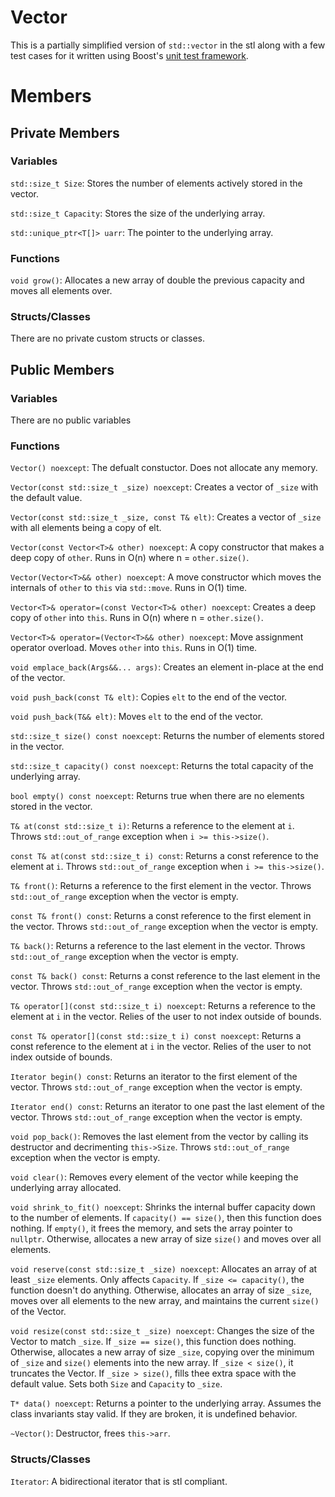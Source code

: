 # Vector

This is a partially simplified version of `std::vector` in the stl along with a few test cases for it written using Boost's [unit test framework](https://www.boost.org/doc/libs/latest/libs/test/doc/html/index.html).

# Members

## Private Members

### Variables

`std::size_t Size`: Stores the number of elements actively stored in the vector.

`std::size_t Capacity`: Stores the size of the underlying array.

`std::unique_ptr<T[]> uarr`: The pointer to the underlying array.

### Functions

`void grow()`: Allocates a new array of double the previous capacity and moves all elements over.

### Structs/Classes

There are no private custom structs or classes.

## Public Members

### Variables

There are no public variables

### Functions

`Vector() noexcept`: The defualt constuctor. Does not allocate any memory.

`Vector(const std::size_t _size) noexcept`: Creates a vector of `_size` with the default value.

`Vector(const std::size_t _size, const T& elt)`: Creates a vector of `_size` with all elements being a copy of elt.

`Vector(const Vector<T>& other) noexcept`: A copy constructor that makes a deep copy of `other`. Runs in O(n) where n = `other.size()`.

`Vector(Vector<T>&& other) noexcept`: A move constructor which moves the internals of `other` to `this` via `std::move`. Runs in O(1) time.

`Vector<T>& operator=(const Vector<T>& other) noexcept`: Creates a deep copy of `other` into `this`. Runs in O(n) where n = `other.size()`.

`Vector<T>& operator=(Vector<T>&& other) noexcept`: Move assignment operator overload. Moves `other` into `this`. Runs in O(1) time.

`void emplace_back(Args&&... args)`: Creates an element in-place at the end of the vector.

`void push_back(const T& elt)`: Copies `elt` to the end of the vector.

`void push_back(T&& elt)`: Moves `elt` to the end of the vector.

`std::size_t size() const noexcept`: Returns the number of elements stored in the vector.

`std::size_t capacity() const noexcept`: Returns the total capacity of the underlying array.

`bool empty() const noexcept`: Returns true when there are no elements stored in the vector.

`T& at(const std::size_t i)`: Returns a reference to the element at `i`. Throws `std::out_of_range` exception when `i >= this->size()`.

`const T& at(const std::size_t i) const`: Returns a const reference to the element at `i`. Throws `std::out_of_range` exception when `i >= this->size()`.

`T& front()`: Returns a reference to the first element in the vector. Throws `std::out_of_range` exception when the vector is empty.

`const T& front() const`: Returns a const reference to the first element in the vector. Throws `std::out_of_range` exception when the vector is empty.

`T& back()`: Returns a reference to the last element in the vector. Throws `std::out_of_range` exception when the vector is empty.

`const T& back() const`: Returns a const reference to the last element in the vector. Throws `std::out_of_range` exception when the vector is empty.

`T& operator[](const std::size_t i) noexcept`: Returns a reference to the element at `i` in the vector. Relies of the user to not index outside of bounds.

`const T& operator[](const std::size_t i) const noexcept`: Returns a const reference to the element at `i` in the vector. Relies of the user to not index outside of bounds.

`Iterator begin() const`: Returns an iterator to the first element of the vector. Throws `std::out_of_range` exception when the vector is empty.

`Iterator end() const`: Returns an iterator to one past the last element of the vector. Throws `std::out_of_range` exception when the vector is empty.

`void pop_back()`: Removes the last element from the vector by calling its destructor and decrimenting `this->Size`. Throws `std::out_of_range` exception when the vector is empty.

`void clear()`: Removes every element of the vector while keeping the underlying array allocated.

`void shrink_to_fit() noexcept`: Shrinks the internal buffer capacity down to the number of elements. If `capacity() == size()`, then this function does nothing. If `empty()`, it frees the memory, and sets the array pointer to `nullptr`. Otherwise, allocates a new array of size `size()` and moves over all elements.

`void reserve(const std::size_t _size) noexcept`: Allocates an array of at least `_size` elements. Only affects `Capacity`. If `_size <= capacity()`, the function doesn't do anything. Otherwise, allocates an array of size `_size`, moves over all elements to the new array, and maintains the current `size()` of the Vector.

`void resize(const std::size_t _size) noexcept`: Changes the size of the Vector to match `_size`. If `_size == size()`, this function does nothing. Otherwise, allocates a new array of size `_size`, copying over the minimum of `_size` and `size()` elements into the new array. If `_size < size()`, it truncates the Vector.  If `_size > size()`, fills thee extra space with the default value. Sets both `Size` and `Capacity` to `_size`.

`T* data() noexcept`: Returns a pointer to the underlying array. Assumes the class invariants stay valid. If they are broken, it is undefined behavior.

`~Vector()`: Destructor, frees `this->arr`.

### Structs/Classes

`Iterator`: A bidirectional iterator that is stl compliant.